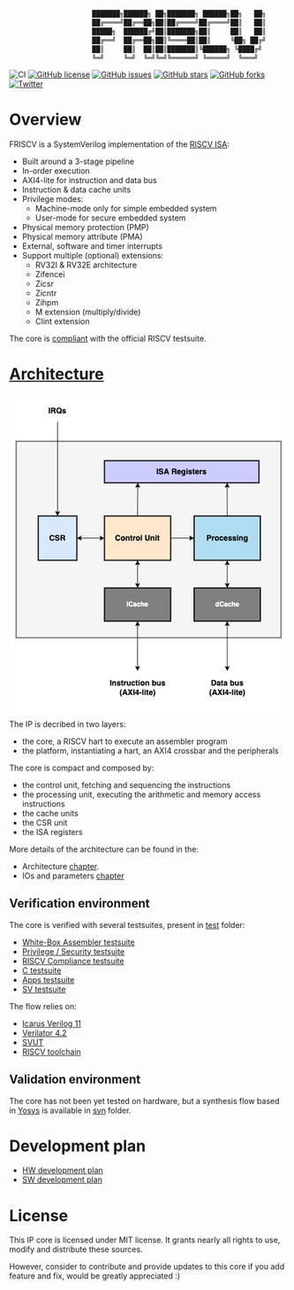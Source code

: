 
                         ███████╗██████╗ ██╗███████╗ ██████╗██╗   ██╗
                         ██╔════╝██╔══██╗██║██╔════╝██╔════╝██║   ██║
                         █████╗  ██████╔╝██║███████╗██║     ██║   ██║
                         ██╔══╝  ██╔══██╗██║╚════██║██║     ╚██╗ ██╔╝
                         ██║     ██║  ██║██║███████║╚██████╗ ╚████╔╝
                         ╚═╝     ╚═╝  ╚═╝╚═╝╚══════╝ ╚═════╝  ╚═══╝

![CI](https://github.com/dpretet/friscv/actions/workflows/ci.yaml/badge.svg?branch=master)
[![GitHub license](https://img.shields.io/github/license/dpretet/friscv)](https://github.com/dpretet/friscv/blob/master/LICENSE)
[![GitHub issues](https://img.shields.io/github/issues/dpretet/friscv)](https://github.com/dpretet/friscv/issues)
[![GitHub stars](https://img.shields.io/github/stars/dpretet/friscv)](https://github.com/dpretet/friscv/stargazers)
[![GitHub forks](https://img.shields.io/github/forks/dpretet/friscv)](https://github.com/dpretet/friscv/network)
[![Twitter](https://img.shields.io/twitter/url/https/github.com/dpretet/friscv?style=social)](https://twitter.com/intent/tweet?text=Wow:&url=https%3A%2F%2Fgithub.com%2Fdpretet%2Ffriscv)

# Overview

FRISCV is a SystemVerilog implementation of the [RISCV ISA](https://riscv.org):

- Built around a 3-stage pipeline
- In-order execution
- AXI4-lite for instruction and data bus
- Instruction & data cache units
- Privilege modes:
    - Machine-mode only for simple embedded system
    - User-mode for secure embedded system
- Physical memory protection (PMP)
- Physical memory attribute (PMA)
- External, software and timer interrupts
- Support multiple (optional) extensions:
    - RV32I & RV32E architecture
    - Zifencei
    - Zicsr
    - Zicntr
    - Zihpm
    - M extension (multiply/divide)
    - Clint extension

The core is [compliant](./test/riscv-tests/README.md) with the official RISCV
testsuite.


# [Architecture](./doc/architecture.md)

<p align="center">
  <!--img width="100" height="100" src=""-->
  <img src="doc/assets/friscv-core-top.png">
</p>

The IP is decribed in two layers:
- the core, a RISCV hart to execute an assembler program
- the platform, instantiating a hart, an AXI4 crossbar and the peripherals

The core is compact and composed by:
- the control unit, fetching and sequencing the instructions
- the processing unit, executing the arithmetic and memory access instructions
- the cache units
- the CSR unit
- the ISA registers

More details of the architecture can be found in the:
- Architecture [chapter](./doc/architecture.md).
- IOs and parameters [chapter](./doc/ios_params.md)


## Verification environment

The core is verified with several testsuites, present in [test](./test) folder:
- [White-Box Assembler testsuite](./test/wba_testsuite/README.md)
- [Privilege / Security testsuite](./test/priv_sec_testsuite/README.md)
- [RISCV Compliance testsuite](./test/riscv-tests/README.md)
- [C testsuite](./test/c_testsuite/README.md)
- [Apps testsuite](./test/apps/README.md)
- [SV testsuite](./test/sv/README.md)

 The flow relies on:

- [Icarus Verilog 11](https://github.com/steveicarus/iverilog)
- [Verilator 4.2](https://github.com/verilator)
- [SVUT](https://github.com/dpretet/svut)
- [RISCV toolchain](https://github.com/riscv-collab/riscv-gnu-toolchain)


## Validation environment

The core has not been yet tested on hardware, but a synthesis flow based in [Yosys](https://github.com/YosysHQ/yosys)
is available in [syn](./syn) folder.


# Development plan

- [HW development plan](doc/project_mgt_hw.md)
- [SW development plan](doc/project_mgt_sw.md)


# License

This IP core is licensed under MIT license. It grants nearly all rights to use,
modify and distribute these sources.

However, consider to contribute and provide updates to this core if you add
feature and fix, would be greatly appreciated :)
